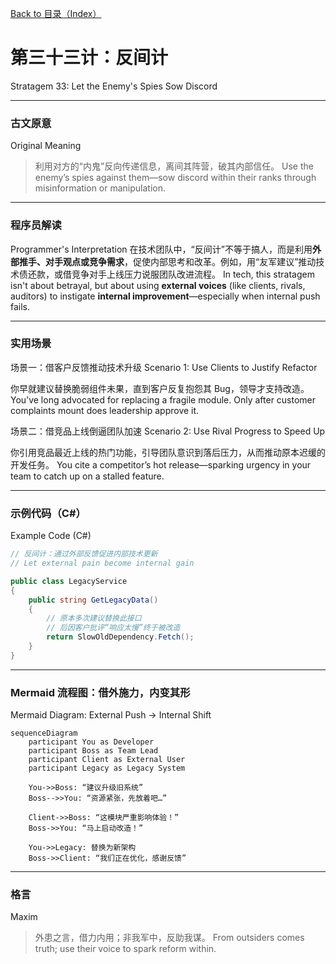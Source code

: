 [Back to 目录（Index）](https://github.com/uwspstar/The-36-Stratagems-for-Programmers/blob/main/Index.md)

# 第三十三计：反间计

Stratagem 33: Let the Enemy's Spies Sow Discord

---

### 古文原意

Original Meaning

> 利用对方的“内鬼”反向传递信息，离间其阵营，破其内部信任。
> Use the enemy’s spies against them—sow discord within their ranks through misinformation or manipulation.

---

### 程序员解读

Programmer's Interpretation
在技术团队中，“反间计”不等于搞人，而是利用**外部推手、对手观点或竞争需求**，促使内部思考和改革。例如，用“友军建议”推动技术债还款，或借竞争对手上线压力说服团队改进流程。
In tech, this stratagem isn't about betrayal, but about using **external voices** (like clients, rivals, auditors) to instigate **internal improvement**—especially when internal push fails.

---

### 实用场景

场景一：借客户反馈推动技术升级
Scenario 1: Use Clients to Justify Refactor

你早就建议替换脆弱组件未果，直到客户反复抱怨其 Bug，领导才支持改造。
You’ve long advocated for replacing a fragile module. Only after customer complaints mount does leadership approve it.

场景二：借竞品上线倒逼团队加速
Scenario 2: Use Rival Progress to Speed Up

你引用竞品最近上线的热门功能，引导团队意识到落后压力，从而推动原本迟缓的开发任务。
You cite a competitor’s hot release—sparking urgency in your team to catch up on a stalled feature.

---

### 示例代码（C#）

Example Code (C#)

```csharp
// 反间计：通过外部反馈促进内部技术更新
// Let external pain become internal gain

public class LegacyService
{
    public string GetLegacyData()
    {
        // 原本多次建议替换此接口
        // 后因客户批评“响应太慢”终于被改造
        return SlowOldDependency.Fetch();
    }
}
```

---

### Mermaid 流程图：借外施力，内变其形

Mermaid Diagram: External Push → Internal Shift

```mermaid
sequenceDiagram
    participant You as Developer
    participant Boss as Team Lead
    participant Client as External User
    participant Legacy as Legacy System

    You->>Boss: “建议升级旧系统”  
    Boss-->>You: “资源紧张，先放着吧…”

    Client->>Boss: “这模块严重影响体验！”  
    Boss->>You: “马上启动改造！”  

    You->>Legacy: 替换为新架构  
    Boss->>Client: “我们正在优化，感谢反馈”
```

---

### 格言

Maxim

> 外患之言，借力内用；非我军中，反助我谋。
> From outsiders comes truth; use their voice to spark reform within.

